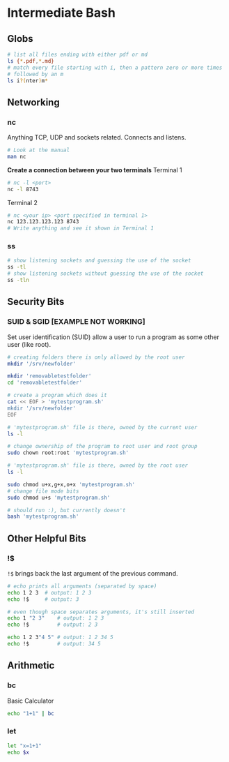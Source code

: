 # Intermediate Bash

## Globs

```bash
# list all files ending with either pdf or md
ls {*.pdf,*.md}
# match every file starting with i, then a pattern zero or more times
# followed by an m
ls i?(nter)m*
```

## Networking

### nc

Anything TCP, UDP and sockets related. Connects and listens.

```bash
# Look at the manual
man nc
```

**Create a connection between your two terminals**
Terminal 1
```bash
# nc -l <port>
nc -l 8743
```

Terminal 2
```bash
# nc <your ip> <port specified in terminal 1>
nc 123.123.123.123 8743
# Write anything and see it shown in Terminal 1
```

### ss

```bash
# show listening sockets and guessing the use of the socket
ss -tl
# show listening sockets without guessing the use of the socket
ss -tln
```

## Security Bits

### SUID & SGID [EXAMPLE NOT WORKING]

Set user identification (SUID)  allow a user to run a program as some
other user (like root).

```bash
# creating folders there is only allowed by the root user
mkdir '/srv/newfolder'

mkdir 'removabletestfolder'
cd 'removabletestfolder'

# create a program which does it
cat << EOF > 'mytestprogram.sh'
mkdir '/srv/newfolder'
EOF

# 'mytestprogram.sh' file is there, owned by the current user
ls -l

# change ownership of the program to root user and root group
sudo chown root:root 'mytestprogram.sh'
```

```bash
# 'mytestprogram.sh' file is there, owned by the root user
ls -l

sudo chmod u+x,g+x,o+x 'mytestprogram.sh'
# change file mode bits
sudo chmod u+s 'mytestprogram.sh'
```

```bash
# should run :), but currently doesn't
bash 'mytestprogram.sh'
```


## Other Helpful Bits

### !$

`!$` brings back the last argument of the previous command.

```bash
# echo prints all arguments (separated by space)
echo 1 2 3  # output: 1 2 3
echo !$     # output: 3

# even though space separates arguments, it's still inserted
echo 1 "2 3"    # output: 1 2 3
echo !$         # output: 2 3

echo 1 2 3"4 5" # output: 1 2 34 5
echo !$         # output: 34 5
```

## Arithmetic

### bc

Basic Calculator

```bash
echo "1+1" | bc
```

### let

```bash
let "x=1+1"
echo $x
```